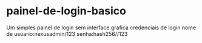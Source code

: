 # painel-de-login-basico
Um simples painel de login sem interface grafica
credenciais de login
nome de usuario:nexusadmin/123
senha:hash256//123
